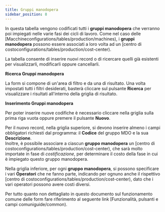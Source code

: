 ```yaml
---
title: Gruppi manodopera
sidebar_position: 8
---
```


In questa tabella vengono codificati tutti i **gruppi manodopera** che verranno poi impiegati nelle varie fasi dei cicli di lavoro. Come nel caso delle [Macchineconfigurations/tables/production/machines), i **gruppi manodopera** possono essere associati a loro volta ad un [centro di costoconfigurations/tables/production/cost-center).

La tabella consente di inserire nuovi record o di ricercare quelli già esistenti per visualizzarli, modificarli oppure cancellarli.

**Ricerca Gruppi manodopera**

La form si compone di un'area di filtro e da una di risultato. Una volta impostati tutti i filtri desiderati, basterà cliccare sul pulsante **Ricerca** per visualizzare i risultati all'interno della griglia di risultato.

**Inserimento Gruppi manodopera**

Per poter inserire nuove codifiche è necessario cliccare nella griglia sulla prima riga vuota oppure premere il pulsante **Nuovo**. 

Per il nuovo record, nella griglia superiore, si devono inserire almeno i campi obbligatori richiesti dal programma: il **Codice** del gruppo MDO e la sua **Descrizione**.         
Inoltre, è possibile associare a ciascun **gruppo manodopera** un [centro di costoconfigurations/tables/production/cost-center), che sarà molto importate in fase di *costificazione*, per determinare il costo della fase in cui è impiegato questo gruppo manodopera.

Nella griglia inferiore, per ogni **gruppo manodopera**, si possono specificare i vari **Operatori** che ne fanno parte, indicando per ognuno anche il rispettivo [centro di costoconfigurations/tables/production/cost-center), dato che i vari operatori possono avere costi diversi.

Per tutto quanto non dettagliato in questo documento sul funzionamento comune delle form fare riferimento al seguente link [Funzionalità, pulsanti e campi comuniguide/common).